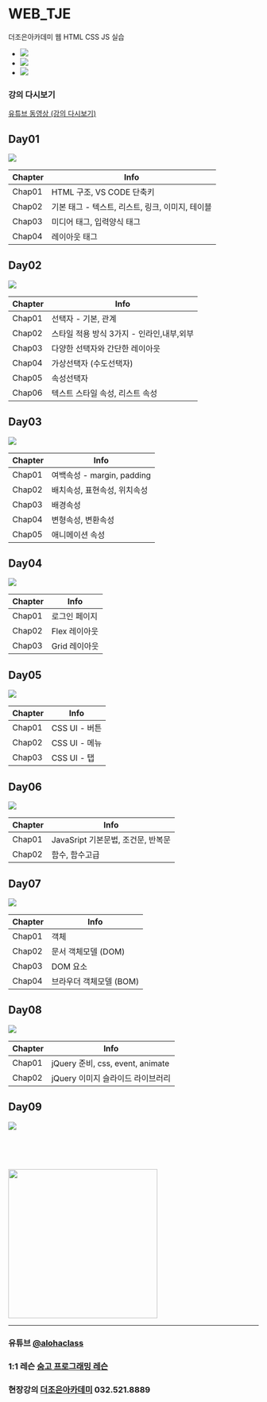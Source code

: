# WEB_TJE
더조은아카데미 웹 HTML CSS JS 실습
<br>
- <img src="https://img.shields.io/badge/html-E34F26?style=flat&logo=html5&logoColor=white">
- <img src="https://img.shields.io/badge/css-1572B6?style=flat&logo=css3&logoColor=white">
- <img src="https://img.shields.io/badge/javascript-F7DF1E?style=flat&logo=javascript&logoColor=black">

### 강의 다시보기
<a href="https://www.youtube.com/playlist?list=PL4C2AmBC9jOZagk3XNV5pIiuK2J4b_VY9" target="_blank">유튜브 동영상 (강의 다시보기)</a>


## Day01
<img src="https://img.shields.io/badge/html-E34F26?style=flat&logo=html5&logoColor=white">

| Chapter | Info |
| ------ | ------ |
| Chap01 | HTML 구조, VS CODE 단축키 |
| Chap02 | 기본 태그 - 텍스트, 리스트, 링크, 이미지, 테이블 |
| Chap03 | 미디어 태그, 입력양식 태그 |
| Chap04 | 레이아웃 태그 |


## Day02
<img src="https://img.shields.io/badge/css-1572B6?style=flat&logo=css3&logoColor=white">

| Chapter | Info |
| ------ | ------ |
| Chap01 | 선택자 - 기본, 관계 |
| Chap02 | 스타일 적용 방식 3가지 - 인라인,내부,외부 |
| Chap03 | 다양한 선택자와 간단한 레이아웃 |
| Chap04 | 가상선택자 (수도선택자) |
| Chap05 | 속성선택자 |
| Chap06 | 텍스트 스타일 속성, 리스트 속성 |


## Day03
<img src="https://img.shields.io/badge/css-1572B6?style=flat&logo=css3&logoColor=white">

| Chapter | Info |
| ------ | ------ |
| Chap01 | 여백속성 - margin, padding |
| Chap02 | 배치속성, 표현속성, 위치속성 |
| Chap03 | 배경속성 |
| Chap04 | 변형속성, 변환속성 |
| Chap05 | 애니메이션 속성 |


## Day04
<img src="https://img.shields.io/badge/css-1572B6?style=flat&logo=css3&logoColor=white">

| Chapter | Info |
| ------ | ------ |
| Chap01 | 로그인 페이지 |
| Chap02 | Flex 레이아웃 |
| Chap03 | Grid 레이아웃 |


## Day05
<img src="https://img.shields.io/badge/css-1572B6?style=flat&logo=css3&logoColor=white">

| Chapter | Info |
| ------ | ------ |
| Chap01 | CSS UI - 버튼 |
| Chap02 | CSS UI - 메뉴 |
| Chap03 | CSS UI - 탭 |


## Day06
<img src="https://img.shields.io/badge/javascript-F7DF1E?style=flat&logo=javascript&logoColor=black">

| Chapter | Info |
| ------ | ------ |
| Chap01 | JavaSript 기본문법, 조건문, 반복문 |
| Chap02 | 함수, 함수고급 |

## Day07
<img src="https://img.shields.io/badge/javascript-F7DF1E?style=flat&logo=javascript&logoColor=black">

| Chapter | Info |
| ------ | ------ |
| Chap01 | 객체 |
| Chap02 | 문서 객체모델 (DOM) |
| Chap03 | DOM 요소 |
| Chap04 | 브라우더 객체모델 (BOM) |

## Day08
<img src="https://img.shields.io/badge/javascript-F7DF1E?style=flat&logo=javascript&logoColor=black">

| Chapter | Info |
| ------ | ------ |
| Chap01 | jQuery 준비, css, event, animate |
| Chap02 | jQuery 이미지 슬라이드 라이브러리 |

## Day09
<img src="https://img.shields.io/badge/javascript-F7DF1E?style=flat&logo=javascript&logoColor=black">



<br><br><br>


<img src="https://i.imgur.com/CbuD3gl.png" width="300">


<hr>

### 유튜브 [@alohaclass](https://www.youtube.com/@alohaclass8075)

### 1:1 레슨 [숨고 프로그래밍 레슨](https://soomgo.com/profile/users/717340)

### 현장강의 [더조은아카데미](http://bu.tjoeun.co.kr/) 032.521.8889
